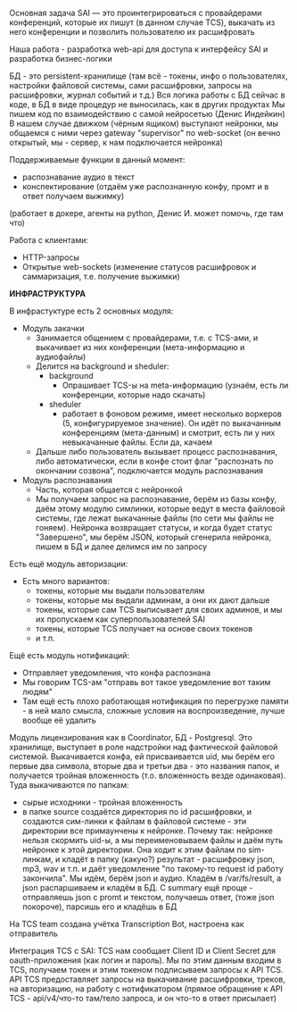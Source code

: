 Основная задача SAI — это проинтегрироваться с провайдерами конференций, которые их пишут (в данном случае TCS), выкачать из него конференции и позволить пользователю их расшифровать

Наша работа - разработка web-api для доступа к интерфейсу SAI и разработка бизнес-логики

БД - это persistent-хранилище (там всё - токены, инфо о пользователях, настройки файловой системы, сами расшифровки, запросы на расшифровки, журнал событий и т.д.)
Вся логика работы с БД сейчас в коде, в БД в виде процедур не выносилась, как в других продуктах
Мы пишем код по взаимодействию с самой нейросетью (Денис Индейкин)
В нашем случае движком (чёрным ящиком) выступают нейронки, мы общаемся с ними через gateway "supervisor" по web-socket (он вечно открытый, мы - сервер, к нам подключается нейронка)

Поддерживаемые функции в данный момент:
* распознавание аудио в текст
* конспектирование (отдаём уже распознанную конфу, промт и в ответ получаем выжимку)

(работает в докере, агенты на python, Денис И. может помочь, где там что)

Работа с клиентами:
* HTTP-запросы
* Открытые web-sockets (изменение статусов расшифровок и саммаризация, т.е. получение выжимки)


**ИНФРАСТРУКТУРА**

В инфрастуктуре есть 2 основных модуля:
* Модуль закачки
	* Занимается общением с провайдерами, т.е. с TCS-ами, и выкачивает из них конференции (мета-информацию и аудиофайлы)
	* Делится на background и sheduler:
		* background
			* Опрашивает TCS-ы на meta-информацию (узнаём, есть ли конференции, которые надо скачать)
		* sheduler
			* работает в фоновом режиме, имеет несколько воркеров (5, конфигурируемое значение). Он идёт по выкачанным конференциям (мета-данным) и смотрит, есть ли у них невыкачанные файлы. Если да, качаем
	* Дальше либо пользователь вызывает процесс распознавания, либо автоматически, если в конфе стоит флаг "распознать по окончании созвона", подключается модуль распознавания
* Модуль распознавания
	* Часть, которая общается с нейронкой
	* Мы получаем запрос на распознавание, берём из базы конфу, даём этому модулю симлинки, которые ведут в места файловой системы, где лежат выкачанные файлы (по сети мы файлы не гоняем). Нейронка возвращает статусы, и когда будет статус "Завершено", мы берём JSON, который сгенерила нейронка, пишем в БД и далее делимся им по запросу


Есть ещё модуль авторизации:
* Есть много вариантов:
	* токены, которые мы выдали пользователям
	* токены, которые мы выдали админам, а они их дают дальше
	* токены, которые сам TCS выписывает для своих админов, и мы их пропускаем как суперпользователей SAI
	* токены, которые TCS получает на основе своих токенов
	* и т.п.

Ещё есть модуль нотификаций:
* Отправляет уведомления, что конфа распознана
* Мы говорим TCS-ам "отправь вот такое уведомление вот таким людям"
* Там ещё есть плохо работающая нотификация по перегрузке памяти - в ней мало смысла, сложные условия на воспроизведение, лучше вообще её удалить

Модуль лицензирования как в Coordinator, БД - Postgresql.
Это хранилище, выступает в роле надстройки над фактической файловой системой. Выкачивается конфа, ей присваивается uid, мы берём его первые два символа, вторые два и третьи два - это названия папок, и получается тройная вложенность (т.о. вложенность везде одинаковая). Туда выкачиваются по папкам:
* сырые исходники - тройная вложенность
* в папке source создаётся директория по id расшифровки, и создаются сим-линки к файлам в файловой системе - эти директории все примаунчены к нейронке. Почему так: нейронке нельзя скормить uid-ы, а мы переименовываем файлы и даём путь нейронке к этой директории. Она ходит к этим файлам по sim-линкам, и кладёт в папку (какую?) результат - расшифровку json, mp3, wav и т.п. и даёт уведомление "по такому-то request id работу закончила". Мы идём, берём json и аудио. Кладём в /var/fs/result, а json распаршиваем и кладём в БД.
С summary ещё проще - отправляешь json с promt и текстом, получаешь ответ, (тоже json покороче), парсишь его и кладёшь в БД

На TCS team создана учётка Transcription Bot, настроена как отправитель

Интеграция TCS с SAI:
	TCS нам сообщает Client ID и Client Secret для oauth-приложения (как логин и пароль). Мы по этим данным входим в TCS, получаем токен и этим токеном подписываем запросы к API TCS. API TCS предоставляет запросы на выкачивание расшифровки, треков, на авторизацию, на работу с нотификатором (прямое обращение к API TCS - api/v4/что-то там/тело запроса, и он что-то в ответ присылает)